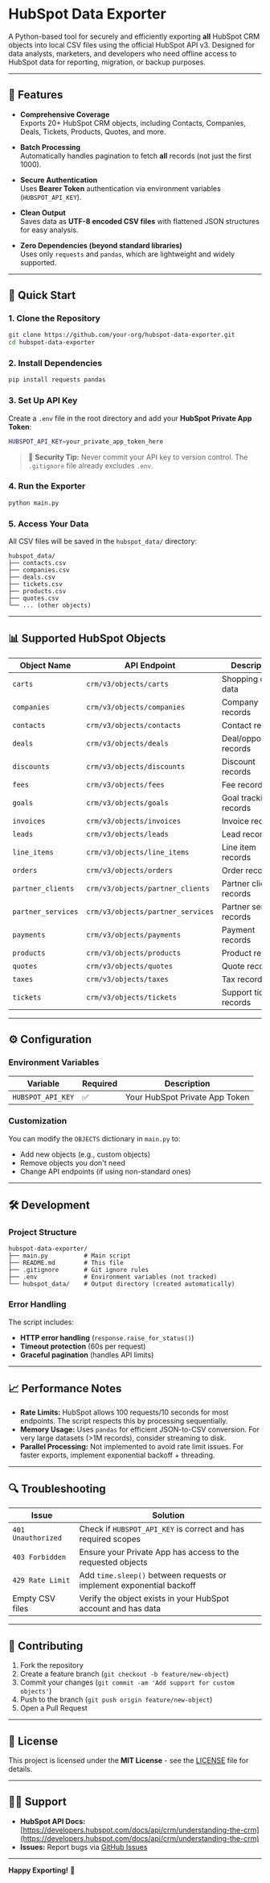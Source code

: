 # HubSpot Data Exporter

A Python-based tool for securely and efficiently exporting **all** HubSpot CRM objects into local CSV files using the official HubSpot API v3. Designed for data analysts, marketers, and developers who need offline access to HubSpot data for reporting, migration, or backup purposes.

---

## 📌 Features

- **Comprehensive Coverage**  
  Exports 20+ HubSpot CRM objects, including Contacts, Companies, Deals, Tickets, Products, Quotes, and more.

- **Batch Processing**  
  Automatically handles pagination to fetch **all** records (not just the first 1000).

- **Secure Authentication**  
  Uses **Bearer Token** authentication via environment variables (`HUBSPOT_API_KEY`).

- **Clean Output**  
  Saves data as **UTF-8 encoded CSV files** with flattened JSON structures for easy analysis.

- **Zero Dependencies (beyond standard libraries)**  
  Uses only `requests` and `pandas`, which are lightweight and widely supported.

---

## 🚀 Quick Start

### 1. Clone the Repository
```bash
git clone https://github.com/your-org/hubspot-data-exporter.git
cd hubspot-data-exporter
```

### 2. Install Dependencies
```bash
pip install requests pandas
```

### 3. Set Up API Key
Create a `.env` file in the root directory and add your **HubSpot Private App Token**:
```bash
HUBSPOT_API_KEY=your_private_app_token_here
```

> 🔐 **Security Tip:** Never commit your API key to version control. The `.gitignore` file already excludes `.env`.

### 4. Run the Exporter
```bash
python main.py
```

### 5. Access Your Data
All CSV files will be saved in the `hubspot_data/` directory:
```
hubspot_data/
├── contacts.csv
├── companies.csv
├── deals.csv
├── tickets.csv
├── products.csv
├── quotes.csv
└── ... (other objects)
```

---

## 📊 Supported HubSpot Objects

| Object Name       | API Endpoint                          | Description                          |
|-------------------|----------------------------------------|--------------------------------------|
| `carts`           | `crm/v3/objects/carts`                | Shopping cart data                   |
| `companies`       | `crm/v3/objects/companies`            | Company records                      |
| `contacts`        | `crm/v3/objects/contacts`             | Contact records                      |
| `deals`           | `crm/v3/objects/deals`                | Deal/opportunity records             |
| `discounts`       | `crm/v3/objects/discounts`            | Discount records                     |
| `fees`            | `crm/v3/objects/fees`                 | Fee records                          |
| `goals`           | `crm/v3/objects/goals`                | Goal tracking records                |
| `invoices`        | `crm/v3/objects/invoices`             | Invoice records                      |
| `leads`           | `crm/v3/objects/leads`                | Lead records                         |
| `line_items`      | `crm/v3/objects/line_items`           | Line item records                    |
| `orders`          | `crm/v3/objects/orders`               | Order records                        |
| `partner_clients` | `crm/v3/objects/partner_clients`      | Partner client records               |
| `partner_services`| `crm/v3/objects/partner_services`     | Partner service records              |
| `payments`        | `crm/v3/objects/payments`             | Payment records                      |
| `products`        | `crm/v3/objects/products`             | Product records                      |
| `quotes`          | `crm/v3/objects/quotes`               | Quote records                        |
| `taxes`           | `crm/v3/objects/taxes`                | Tax records                          |
| `tickets`         | `crm/v3/objects/tickets`              | Support ticket records               |

---

## ⚙️ Configuration

### Environment Variables
| Variable         | Required | Description                          |
|------------------|----------|--------------------------------------|
| `HUBSPOT_API_KEY`| ✅       | Your HubSpot Private App Token       |

### Customization
You can modify the `OBJECTS` dictionary in `main.py` to:
- Add new objects (e.g., custom objects)
- Remove objects you don't need
- Change API endpoints (if using non-standard ones)

---

## 🛠️ Development

### Project Structure
```
hubspot-data-exporter/
├── main.py          # Main script
├── README.md        # This file
├── .gitignore       # Git ignore rules
├── .env             # Environment variables (not tracked)
└── hubspot_data/    # Output directory (created automatically)
```

### Error Handling
The script includes:
- **HTTP error handling** (`response.raise_for_status()`)
- **Timeout protection** (60s per request)
- **Graceful pagination** (handles API limits)

---

## 📈 Performance Notes

- **Rate Limits:** HubSpot allows 100 requests/10 seconds for most endpoints. The script respects this by processing sequentially.
- **Memory Usage:** Uses `pandas` for efficient JSON-to-CSV conversion. For very large datasets (>1M records), consider streaming to disk.
- **Parallel Processing:** Not implemented to avoid rate limit issues. For faster exports, implement exponential backoff + threading.

---

## 🔍 Troubleshooting

| Issue                          | Solution                                                                 |
|--------------------------------|--------------------------------------------------------------------------|
| `401 Unauthorized`             | Check if `HUBSPOT_API_KEY` is correct and has required scopes             |
| `403 Forbidden`                | Ensure your Private App has access to the requested objects               |
| `429 Rate Limit`               | Add `time.sleep()` between requests or implement exponential backoff      |
| Empty CSV files                | Verify the object exists in your HubSpot account and has data           |

---

## 🤝 Contributing

1. Fork the repository
2. Create a feature branch (`git checkout -b feature/new-object`)
3. Commit your changes (`git commit -am 'Add support for custom objects'`)
4. Push to the branch (`git push origin feature/new-object`)
5. Open a Pull Request

---

## 📄 License

This project is licensed under the **MIT License** - see the [LICENSE](LICENSE) file for details.

---

## 🙋‍♂️ Support

- **HubSpot API Docs:** [https://developers.hubspot.com/docs/api/crm/understanding-the-crm](https://developers.hubspot.com/docs/api/crm/understanding-the-crm)
- **Issues:** Report bugs via [GitHub Issues](https://github.com/your-org/hubspot-data-exporter/issues)

---

**Happy Exporting!** 🎉
